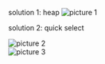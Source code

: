 
solution 1:  heap
![picture 1](https://i.loli.net/2021/09/06/OIAFvWYVe7z5p4H.png)  

solution 2: quick select



![picture 2](https://i.loli.net/2021/09/06/JlF64q2fxYtTLXc.png)  
![picture 3](https://i.loli.net/2021/09/06/AmVitXsH6BZaNfr.png)  
